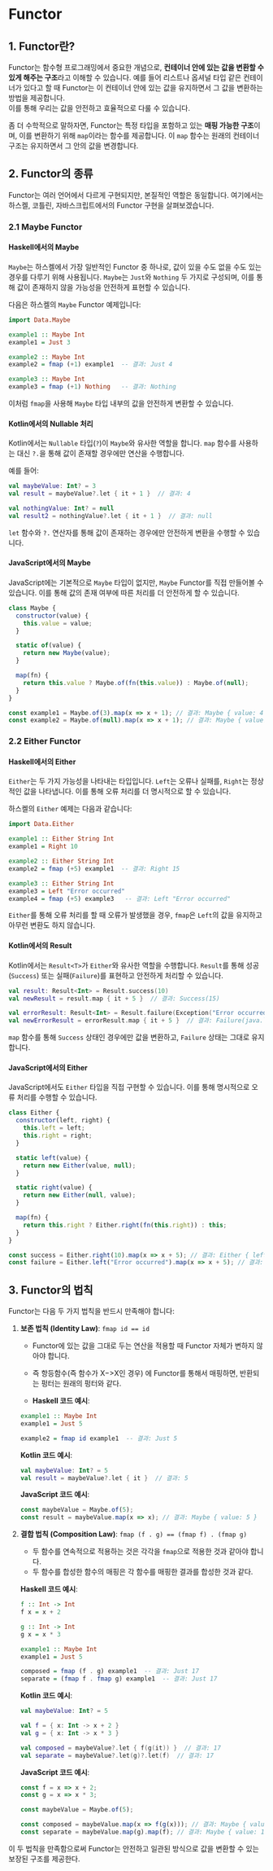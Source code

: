 # Functor

## 1. Functor란?

Functor는 함수형 프로그래밍에서 중요한 개념으로, **컨테이너 안에 있는 값을 변환할 수 있게 해주는 구조**라고 이해할 수 있습니다. 예를 들어 리스트나 옵셔널 타입 같은 컨테이너가 있다고 할 때 Functor는 이 컨테이너 안에 있는 값을 유지하면서 그 값을 변환하는 방법을 제공합니다. \
이를 통해 우리는 값을 안전하고 효율적으로 다룰 수 있습니다.

좀 더 수학적으로 말하자면, Functor는 특정 타입을 포함하고 있는 **매핑 가능한 구조**이며, 이를 변환하기 위해 `map`이라는 함수를 제공합니다. 이 `map` 함수는 원래의 컨테이너 구조는 유지하면서 그 안의 값을 변경합니다.

## 2. Functor의 종류

Functor는 여러 언어에서 다르게 구현되지만, 본질적인 역할은 동일합니다. 여기에서는 하스켈, 코틀린, 자바스크립트에서의 Functor 구현을 살펴보겠습니다.

### 2.1 Maybe Functor

#### Haskell에서의 Maybe

`Maybe`는 하스켈에서 가장 일반적인 Functor 중 하나로, 값이 있을 수도 없을 수도 있는 경우를 다루기 위해 사용됩니다. `Maybe`는 `Just`와 `Nothing` 두 가지로 구성되며, 이를 통해 값이 존재하지 않을 가능성을 안전하게 표현할 수 있습니다.

다음은 하스켈의 `Maybe` Functor 예제입니다:

```haskell
import Data.Maybe

example1 :: Maybe Int
example1 = Just 3

example2 :: Maybe Int
example2 = fmap (+1) example1  -- 결과: Just 4

example3 :: Maybe Int
example3 = fmap (+1) Nothing   -- 결과: Nothing
```

이처럼 `fmap`을 사용해 `Maybe` 타입 내부의 값을 안전하게 변환할 수 있습니다.

#### Kotlin에서의 Nullable 처리

Kotlin에서는 `Nullable` 타입(`?`)이 `Maybe`와 유사한 역할을 합니다. `map` 함수를 사용하는 대신 `?.`을 통해 값이 존재할 경우에만 연산을 수행합니다.

예를 들어:

```kotlin
val maybeValue: Int? = 3
val result = maybeValue?.let { it + 1 }  // 결과: 4

val nothingValue: Int? = null
val result2 = nothingValue?.let { it + 1 }  // 결과: null
```

`let` 함수와 `?.` 연산자를 통해 값이 존재하는 경우에만 안전하게 변환을 수행할 수 있습니다.

#### JavaScript에서의 Maybe

JavaScript에는 기본적으로 `Maybe` 타입이 없지만, `Maybe` Functor를 직접 만들어볼 수 있습니다. 이를 통해 값의 존재 여부에 따른 처리를 더 안전하게 할 수 있습니다.

```javascript
class Maybe {
  constructor(value) {
    this.value = value;
  }

  static of(value) {
    return new Maybe(value);
  }

  map(fn) {
    return this.value ? Maybe.of(fn(this.value)) : Maybe.of(null);
  }
}

const example1 = Maybe.of(3).map(x => x + 1); // 결과: Maybe { value: 4 }
const example2 = Maybe.of(null).map(x => x + 1); // 결과: Maybe { value: null }
```

### 2.2 Either Functor

#### Haskell에서의 Either

`Either`는 두 가지 가능성을 나타내는 타입입니다. `Left`는 오류나 실패를, `Right`는 정상적인 값을 나타냅니다. 이를 통해 오류 처리를 더 명시적으로 할 수 있습니다.

하스켈의 `Either` 예제는 다음과 같습니다:

```haskell
import Data.Either

example1 :: Either String Int
example1 = Right 10

example2 :: Either String Int
example2 = fmap (+5) example1  -- 결과: Right 15

example3 :: Either String Int
example3 = Left "Error occurred"
example4 = fmap (+5) example3   -- 결과: Left "Error occurred"
```

`Either`를 통해 오류 처리를 할 때 오류가 발생했을 경우, `fmap`은 `Left`의 값을 유지하고 아무런 변환도 하지 않습니다.

#### Kotlin에서의 Result

Kotlin에서는 `Result<T>`가 `Either`와 유사한 역할을 수행합니다. `Result`를 통해 성공(`Success`) 또는 실패(`Failure`)를 표현하고 안전하게 처리할 수 있습니다.

```kotlin
val result: Result<Int> = Result.success(10)
val newResult = result.map { it + 5 }  // 결과: Success(15)

val errorResult: Result<Int> = Result.failure(Exception("Error occurred"))
val newErrorResult = errorResult.map { it + 5 }  // 결과: Failure(java.lang.Exception: Error occurred)
```

`map` 함수를 통해 `Success` 상태인 경우에만 값을 변환하고, `Failure` 상태는 그대로 유지합니다.

#### JavaScript에서의 Either

JavaScript에서도 `Either` 타입을 직접 구현할 수 있습니다. 이를 통해 명시적으로 오류 처리를 수행할 수 있습니다.

```javascript
class Either {
  constructor(left, right) {
    this.left = left;
    this.right = right;
  }

  static left(value) {
    return new Either(value, null);
  }

  static right(value) {
    return new Either(null, value);
  }

  map(fn) {
    return this.right ? Either.right(fn(this.right)) : this;
  }
}

const success = Either.right(10).map(x => x + 5); // 결과: Either { left: null, right: 15 }
const failure = Either.left("Error occurred").map(x => x + 5); // 결과: Either { left: "Error occurred", right: null }
```

## 3. Functor의 법칙

Functor는 다음 두 가지 법칙을 반드시 만족해야 합니다:

1. **보존 법칙 (Identity Law)**: `fmap id == id`

   - Functor에 있는 값을 그대로 두는 연산을 적용할 때 Functor 자체가 변하지 않아야 합니다.

   - 즉 항등함수(즉 함수가 X−>X인 경우) 에 Functor를 통해서 매핑하면, 반환되는 펑터는 원래의 펑터와 같다.

   - **Haskell 코드 예시**:

   ```haskell
   example1 :: Maybe Int
   example1 = Just 5

   example2 = fmap id example1  -- 결과: Just 5
   ```

   **Kotlin 코드 예시**:

   ```kotlin
   val maybeValue: Int? = 5
   val result = maybeValue?.let { it }  // 결과: 5
   ```

   **JavaScript 코드 예시**:

   ```javascript
   const maybeValue = Maybe.of(5);
   const result = maybeValue.map(x => x); // 결과: Maybe { value: 5 }
   ```

2. **결합 법칙 (Composition Law)**: `fmap (f . g) == (fmap f) . (fmap g)`

   - 두 함수를 연속적으로 적용하는 것은 각각을 `fmap`으로 적용한 것과 같아야 합니다.
   - 두 함수를 합성한 함수의 매핑은 각 함수를 매핑한 결과를 합성한 것과 같다.

   **Haskell 코드 예시**:

   ```haskell
   f :: Int -> Int
   f x = x + 2

   g :: Int -> Int
   g x = x * 3

   example1 :: Maybe Int
   example1 = Just 5

   composed = fmap (f . g) example1  -- 결과: Just 17
   separate = (fmap f . fmap g) example1  -- 결과: Just 17
   ```

   **Kotlin 코드 예시**:

   ```kotlin
   val maybeValue: Int? = 5

   val f = { x: Int -> x + 2 }
   val g = { x: Int -> x * 3 }

   val composed = maybeValue?.let { f(g(it)) }  // 결과: 17
   val separate = maybeValue?.let(g)?.let(f)  // 결과: 17
   ```

   **JavaScript 코드 예시**:

   ```javascript
   const f = x => x + 2;
   const g = x => x * 3;

   const maybeValue = Maybe.of(5);

   const composed = maybeValue.map(x => f(g(x))); // 결과: Maybe { value: 17 }
   const separate = maybeValue.map(g).map(f); // 결과: Maybe { value: 17 }
   ```

이 두 법칙을 만족함으로써 Functor는 안전하고 일관된 방식으로 값을 변환할 수 있는 보장된 구조를 제공한다.

